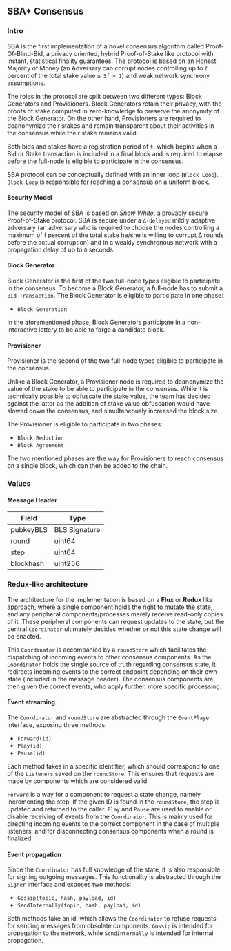 ## SBA\* Consensus

### Intro

SBA is the first implementation of a novel consensus algorithm called Proof-Of-Blind-Bid, a privacy oriented, hybrid Proof-of-Stake like protocol with instant, statistical finality guarantees. The protocol is based on an Honest Majority of Money (an Adversary can corrupt nodes controlling up to `f` percent of the total stake value `≥ 3f + 1`) and weak network synchrony assumptions.

The roles in the protocol are split between two different types: Block Generators and Provisioners. Block Generators retain their privacy, with the proofs of stake computed in zero-knowledge to preserve the anonymity of the Block Generator. On the other hand, Provisioners are required to deanonymize their stakes and remain transparent about their activities in the consensus while their stake remains valid.

Both bids and stakes have a registration period of `t`, which begins when a Bid or Stake transaction is included in a final block and is required to elapse before the full-node is eligible to participate in the consensus.

SBA protocol can be conceptually defined with an inner loop (`Block Loop`). `Block Loop` is responsible for reaching a consensus on a uniform block.

#### Security Model

The security model of SBA is based on _Snow White_, a provably secure Proof-of-Stake protocol. SBA is secure under a `∆-delayed` mildly adaptive adversary (an adversary who is required to choose the nodes controlling a maximum of f percent of the total stake he/she is willing to corrupt ∆ rounds before the actual corruption) and in a weakly synchronous network with a propagation delay of up to `δ` seconds.

#### Block Generator

Block Generator is the first of the two full-node types eligible to participate in the consensus. To become a Block Generator, a full-node has to submit a `Bid Transaction`.
The Block Generator is eligible to participate in one phase:

- `Block Generation`

In the aforementioned phase, Block Generators participate in a non-interactive lottery to be able to forge a candidate block.

#### Provisioner

Provisioner is the second of the two full-node types eligible to participate in the consensus.

Unlike a Block Generator, a Provisioner node is required to deanonymize the value of the stake to be able to participate in the consensus. While it is technically possible to obfuscate the stake value, the team has decided against the latter as the addition of stake value obfuscation would have slowed down the consensus, and simultaneously increased the block size.

The Provisioner is eligible to participate in two phases:

- `Block Reduction`
- `Block Agreement`

The two mentioned phases are the way for Provisioners to reach consensus on a single block, which can then be added to the chain.

### Values

#### Message Header

| Field     | Type          |
| --------- | ------------- |
| pubkeyBLS | BLS Signature |
| round     | uint64        |
| step      | uint64        |
| blockhash | uint256       |

### Redux-like architecture

The architecture for the implementation is based on a **Flux** or **Redux** like approach, where a single component holds the right to mutate the state, and any peripheral components/processes merely receive read-only copies of it. These peripheral components can request updates to the state, but the central `Coordinator` ultimately decides whether or not this state change will be enacted.

This `Coordinator` is accompanied by a `roundStore` which facilitates the dispatching of incoming events to other consensus components. As the `Coordinator` holds the single source of truth regarding consensus state, it redirects incoming events to the correct endpoint depending on their own state (included in the message header). The consensus components are then given the correct events, who apply further, more specific processing.

#### Event streaming

The `Coordinator` and `roundStore` are abstracted through the `EventPlayer` interface, exposing three methods:

- `Forward(id)`
- `Play(id)`
- `Pause(id)`

Each method takes in a specific identifier, which should correspond to one of the `Listeners` saved on the `roundStore`. This ensures that requests are made by components which are considered valid.

`Forward` is a way for a component to request a state change, namely incrementing the step. If the given ID is found in the `roundStore`, the step is updated and returned to the caller. `Play` and `Pause` are used to enable or disable receiving of events from the `Coordinator`. This is mainly used for directing incoming events to the correct component in the case of multiple listeners, and for disconnecting consensus components when a round is finalized.

#### Event propagation

Since the `Coordinator` has full knowledge of the state, it is also responsible for signing outgoing messages. This functionality is abstracted through the `Signer` interface and exposes two methods:

- `Gossip(topic, hash, payload, id)`
- `SendInternally(topic, hash, payload, id)`

Both methods take an id, which allows the `Coordinator` to refuse requests for sending messages from obsolete components. `Gossip` is intended for propagation to the network, while `SendInternally` is intended for internal propagation.

